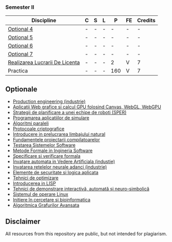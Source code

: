 ### Semester II
| Discipline                                       | C | S | L | P | FE | Credits |
|--------------------------------------------------|---|---|---|---|----|---------|
| [Optional 4](https://github.com/FMI-Materials/FMI-Materials/tree/main/Year%20III/Optionale)               | - | - | - | - | -  | -       |
| [Optional 5](https://github.com/FMI-Materials/FMI-Materials/tree/main/Year%20III/Optionale)               | - | - | - | - | -  | -       |
| [Optional 6](https://github.com/FMI-Materials/FMI-Materials/tree/main/Year%20III/Optionale)               | - | - | - | - | -  | -       |
| [Optional 7](https://github.com/FMI-Materials/FMI-Materials/tree/main/Year%20III/Optionale)               | - | - | - | - | -  | -       |
| [Realizarea Lucrarii De Licenta](https://github.com/FMI-Materials/FMI-Materials/tree/main/Year%20III/Semester%20II/Licenta)               | - | - | - | 2 | V  | 7       |
| Practica               | - | - | - | 160 | V  | 7       |

## Optionale
- [Production engineering (industrie)](https://optionale.fmi.unibuc.ro/courses/60)
- [Aplicatii Web grafice si calcul GPU folosind Canvas, WebGL, WebGPU](https://optionale.fmi.unibuc.ro/courses/248)
- [Strategii de planificare a unei echipe de roboti (SPER)](https://optionale.fmi.unibuc.ro/courses/32)
- [Programarea aplicatiilor de simulare](https://optionale.fmi.unibuc.ro/courses/57)
- [Algoritmi paraleli](https://optionale.fmi.unibuc.ro/courses/22)
- [Protocoale criptografice](https://optionale.fmi.unibuc.ro/courses/58)
- [Introducere in prelucrarea limbajului natural](https://optionale.fmi.unibuc.ro/courses/26)
- [Fundamentele proiectarii compilatoarelor](https://optionale.fmi.unibuc.ro/courses/51)
- [Testarea Sistemelor Software](https://optionale.fmi.unibuc.ro/courses/63)
- [Metode Formale in Ingineria Software](https://optionale.fmi.unibuc.ro/courses/56)
- [Specificare si verificare formala](https://optionale.fmi.unibuc.ro/courses/247)
- [Învațare automata in Vedere Artificiala (industie)](https://optionale.fmi.unibuc.ro/courses/25)
- [Invatarea retelelor neurale adanci (industrie)](https://optionale.fmi.unibuc.ro/courses/9)
- [Elemente de securitate si logica aplicata](https://optionale.fmi.unibuc.ro/courses/50)
- [Tehnici de optimizare](https://optionale.fmi.unibuc.ro/courses/209)
- [Introducerea in LISP](https://optionale.fmi.unibuc.ro/courses/246)
- [Tehnici de demonstrare interactivă, automată și neuro-simbolică](https://optionale.fmi.unibuc.ro/courses/242)
- [Sistemul de operare Linux](https://optionale.fmi.unibuc.ro/courses/31)
- [Initiere în cercetare si bioinformatica](https://optionale.fmi.unibuc.ro/courses/141)
- [Algoritmica Grafurilor Avansata](https://optionale.fmi.unibuc.ro/courses/142)

## Disclaimer
All resources from this repository are public, but not intended for plagiarism.